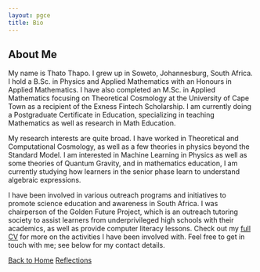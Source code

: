 ```yaml
---
layout: pgce
title: Bio
---
```


## About Me

My name is Thato Thapo. I grew up in Soweto, Johannesburg, South Africa. I hold a B.Sc. in Physics and Applied Mathematics with an Honours in Applied Mathematics. I have also completed an M.Sc. in Applied Mathematics focusing on Theoretical Cosmology at the University of Cape Town as a recipient of the Exness Fintech Scholarship. I am currently doing a Postgraduate Certificate in Education, specializing in teaching Mathematics as well as research in Math Education.

My research interests are quite broad. I have worked in Theoretical and Computational Cosmology, as well as a few theories in physics beyond the Standard Model. I am interested in Machine Learning in Physics as well as some theories of Quantum Gravity, and in mathematics education, I am currently studying how learners in the senior phase learn to understand algebraic expressions.

I have been involved in various outreach programs and initiatives to promote science education and awareness in South Africa. I was chairperson of the Golden Future Project, which is an outreach tutoring society to assist learners from underprivileged high schools with their academics, as well as provide computer literacy lessons. Check out my  <a href="{{ '/assets/pdf/Thato_Thapo_s_Curriculum_Vitae_Full.pdf'}}" target="_blank">full CV</a> for more on the activities I have been involved with. Feel free to get in touch with me; see below for my contact details.

<div class="button-container">
  <a href="{{ '/pgce/eportfolio' | relative_url }}" class="about-me-button">Back to Home</a>
  <a href="{{ '/pgce/reflections' | relative_url }}" class="about-me-button">Reflections</a>
</div>